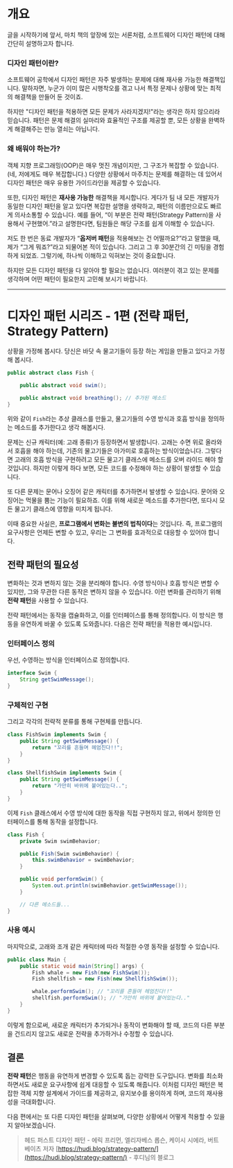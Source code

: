 # 개요
글을 시작하기에 앞서, 마치 책의 앞장에 있는 서론처럼, 소프트웨어 디자인 패턴에 대해 간단히 설명하고자 합니다.

### 디자인 패턴이란?

소프트웨어 공학에서 디자인 패턴은 자주 발생하는 문제에 대해 재사용 가능한 해결책입니다. 말하자면, 누군가 이미 많은 시행착오를 겪고 나서 특정 문제나 상황에 맞는 최적의 해결책을 만들어 둔 것이죠.

하지만 "디자인 패턴을 적용하면 모든 문제가 사라지겠지!"라는 생각은 하지 않으리라 믿습니다. 패턴은 문제 해결의 실마리와 효율적인 구조를 제공할 뿐, 모든 상황을 완벽하게 해결해주는 만능 열쇠는 아닙니다.

### 왜 배워야 하는가?

객체 지향 프로그래밍(OOP)은 매우 멋진 개념이지만, 그 구조가 복잡할 수 있습니다. (네, 저에게도 매우 복잡합니다.) 다양한 상황에서 마주치는 문제를 해결하는 데 있어서 디자인 패턴은 매우 유용한 가이드라인을 제공할 수 있습니다.

또한, 디자인 패턴은 **재사용 가능한** 해결책을 제시합니다. 게다가 팀 내 모든 개발자가 동일한 디자인 패턴을 알고 있다면 복잡한 설명을 생략하고, 패턴의 이름만으로도 빠르게 의사소통할 수 있습니다. 예를 들어, “이 부분은 전략 패턴(Strategy Pattern)을 사용해서 구현했어.”라고 설명한다면, 팀원들은 해당 구조를 쉽게 이해할 수 있습니다.

저도 한 번은 동료 개발자가 “**옵저버 패턴**을 적용해보는 건 어떨까요?”라고 말했을 때, 제가 “그게 뭐죠?”라고 되물어본 적이 있습니다. 그리고 그 후 30분간의 긴 미팅을 경험하게 되었죠. 그렇기에, 하나씩 이해하고 익혀보는 것이 중요합니다.

하지만 모든 디자인 패턴을 다 알아야 할 필요는 없습니다. 여러분이 겪고 있는 문제를 생각하며 어떤 패턴이 필요한지 고민해 보시기 바랍니다.

---

# 디자인 패턴 시리즈 - 1편 (전략 패턴, Strategy Pattern)

상황을 가정해 봅시다. 당신은 바닷 속 물고기들이 등장 하는 게임을 만들고 있다고 가정해 봅시다.

```java
public abstract class Fish {

    public abstract void swim();

    public abstract void breathing(); // 추가된 메소드
}
```

위와 같이 `Fish`라는 추상 클래스를 만들고, 물고기들의 수영 방식과 호흡 방식을 정의하는 메소드를 추가한다고 생각 해봅시다.

문제는 신규 캐릭터(예: 고래 종류)가 등장하면서 발생합니다. 고래는 수면 위로 올라와서 호흡을 해야 하는데, 기존의 물고기들은 아가미로 호흡하는 방식이었습니다. 그렇다면 고래의 호흡 방식을 구현하려고 모든 물고기 클래스에 메소드를 오버 라이드 해야 할 것입니다. 하지만 이렇게 하다 보면, 모든 코드를 수정해야 하는 상황이 발생할 수 있습니다.

또 다른 문제는 문어나 오징어 같은 캐릭터를 추가하면서 발생할 수 있습니다. 문어와 오징어는 먹물을 뿜는 기능이 필요하죠. 이를 위해 새로운 메소드를 추가한다면, 또다시 모든 물고기 클래스에 영향을 미치게 됩니다.

이때 중요한 사실은, **프로그램에서 변화는 불변의 법칙이다**는 것입니다. 즉, 프로그램의 요구사항은 언제든 변할 수 있고, 우리는 그 변화를 효과적으로 대응할 수 있어야 합니다.

## 전략 패턴의 필요성

변화하는 것과 변하지 않는 것을 분리해야 합니다. 수영 방식이나 호흡 방식은 변할 수 있지만, 그와 무관한 다른 동작은 변하지 않을 수 있습니다. 이런 변화를 관리하기 위해 **전략 패턴**을 사용할 수 있습니다.

전략 패턴에서는 동작을 캡슐화하고, 이를 인터페이스를 통해 정의합니다. 이 방식은 행동을 유연하게 바꿀 수 있도록 도와줍니다. 다음은 전략 패턴을 적용한 예시입니다.

### 인터페이스 정의

우선, 수영하는 방식을 인터페이스로 정의합니다.

```java
interface Swim {
    String getSwimMessage();
}
```

### 구체적인 구현

그리고 각각의 전략적 분류를 통해 구현체를 만듭니다.

```java
class FishSwim implements Swim {
    public String getSwimMessage() {
        return "꼬리를 흔들며 헤엄친다!!";
    }
}

class ShellfishSwim implements Swim {
    public String getSwimMessage() {
        return "가만히 바위에 붙어있는다..";
    }
}
```

이제 `Fish` 클래스에서 수영 방식에 대한 동작을 직접 구현하지 않고, 위에서 정의한 인터페이스를 통해 동작을 설정합니다.

```java
class Fish {
    private Swim swimBehavior;

    public Fish(Swim swimBehavior) {
        this.swimBehavior = swimBehavior;
    }

    public void performSwim() {
        System.out.println(swimBehavior.getSwimMessage());
    }

    // 다른 메소드들...
}
```

### 사용 예시

마지막으로, 고래와 조개 같은 캐릭터에 따라 적절한 수영 동작을 설정할 수 있습니다.

```java
public class Main {
    public static void main(String[] args) {
        Fish whale = new Fish(new FishSwim());
        Fish shellfish = new Fish(new ShellfishSwim());

        whale.performSwim(); // "꼬리를 흔들며 헤엄친다!!"
        shellfish.performSwim(); // "가만히 바위에 붙어있는다.."
    }
}
```

이렇게 함으로써, 새로운 캐릭터가 추가되거나 동작이 변화해야 할 때, 코드의 다른 부분을 건드리지 않고도 새로운 전략을 추가하거나 수정할 수 있습니다.

## 결론

**전략 패턴**은 행동을 유연하게 변경할 수 있도록 돕는 강력한 도구입니다. 변화를 최소화하면서도 새로운 요구사항에 쉽게 대응할 수 있도록 해줍니다. 이처럼 디자인 패턴은 복잡한 객체 지향 설계에서 가이드를 제공하고, 유지보수를 용이하게 하며, 코드의 재사용성을 극대화합니다.

다음 편에서는 또 다른 디자인 패턴을 살펴보며, 다양한 상황에서 어떻게 적용할 수 있을지 알아보겠습니다.

> 헤드 퍼스트 디자인 패턴 - 에릭 프리먼, 엘리자베스 롭슨, 케이시 시에라, 버트 베이츠 저자 [https://hudi.blog/strategy-pattern/](https://hudi.blog/strategy-pattern/) - 후디님의 블로그